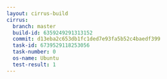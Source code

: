 ```yaml
---
layout: cirrus-build
cirrus:
  branch: master
  build-id: 6359249291313152
  commit: d13eba2c653db1fc1ded7e93fa5b52c4baedf399
  task-id: 6739529118253056
  task-number: 0
  os-name: Ubuntu
  test-result: 1
---
```

